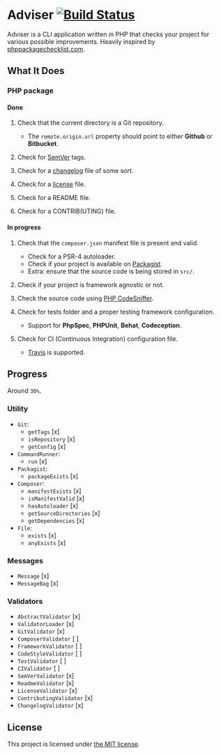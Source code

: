 # Adviser [![Build Status](https://travis-ci.org/bound1ess/adviser.svg?branch=master)](https://travis-ci.org/bound1ess/adviser)

Adviser is a CLI application written in PHP that checks your project for various possible improvements. Heavily inspired by [phppackagechecklist.com](http://phppackagechecklist.com).

## What It Does

### PHP package

#### Done

1. Check that the current directory is a Git repository.
    - The `remote.origin.url` property should point to either **Github** or **Bitbucket**.

2. Check for [SemVer](http://semver.org) tags.

3. Check for a [changelog](http://keepachangelog.com) file of some sort.

4. Check for a [license](http://choosealicense.com) file.

5. Check for a README file.

6. Check for a CONTRIB(UTING) file.

#### In progress

1. Check that the `composer.json` manifest file is present and valid.
    - Check for a PSR-4 autoloader.
    - Check if your project is available on [Packagist](https://packagist.org).
    - Extra: ensure that the source code is being stored in `src/`.

2. Check if your project is framework agnostic or not.

3. Check the source code using [PHP CodeSniffer](https://github.com/squizlabs/PHP_CodeSniffer).

4. Check for tests folder and a proper testing framework configuration.
    - Support for **PhpSpec**, **PHPUnit**, **Behat**, **Codeception**.

5. Check for CI (Continuous Integration) configuration file.
    - [Travis](https://travis-ci.org) is supported.

## Progress

Around `30%`.

### Utility

- `Git`:
    - `getTags` [x]
    - `isRepository` [x]
    - `getConfig` [x]
- `CommandRunner`:
    - `run` [x]
- `Packagist`:
    - `packageExists` [x]
- `Composer`:
    - `manifestExists` [x]
    - `isManifestValid` [x]
    - `hasAutoloader` [x]
    - `getSourceDirectories` [x]
    - `getDependencies` [x]
- `File`:
    - `exists` [x]
    - `anyExists` [x]

### Messages

- `Message` [x]
- `MessageBag` [x]

### Validators

- `AbstractValidator` [x]
- `ValidatorLoader` [x]
- `GitValidator` [x]
- `ComposerValidator` [ ]
- `FrameworkValidator` [ ]
- `CodeStyleValidator` [ ]
- `TestValidator` [ ]
- `CIValidator` [ ]
- `SemVerValidator` [x]
- `ReadmeValidator` [x]
- `LicenseValidator` [x]
- `ContributingValidator` [x]
- `ChangelogValidator` [x]

## License

This project is licensed under [the MIT license](https://github.com/bound1ess/adviser/blob/master/LICENSE).

